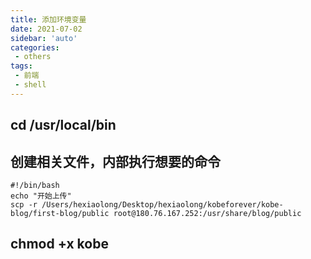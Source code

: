 ```yaml
---
title: 添加环境变量
date: 2021-07-02
sidebar: 'auto'
categories:
 - others
tags:
 - 前端
 - shell
---
```


##  cd /usr/local/bin

##  创建相关文件，内部执行想要的命令

```shell
#!/bin/bash
echo "开始上传"
scp -r /Users/hexiaolong/Desktop/hexiaolong/kobeforever/kobe-blog/first-blog/public root@180.76.167.252:/usr/share/blog/public
```
##  chmod +x kobe
